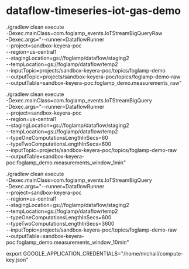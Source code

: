 # dataflow-timeseries-iot-gas-demo

./gradlew clean execute \
     -Dexec.mainClass=com.foglamp_events.IoTStreamBigQueryRaw \
     -Dexec.args="--runner=DataflowRunner \
                  --project=sandbox-keyera-poc \
                  --region=us-central1 \
                  --stagingLocation=gs://foglamp/dataflow/staging2 \
                  --tempLocation=gs://foglamp/dataflow/temp2 \
                  --inputTopic=projects/sandbox-keyera-poc/topics/foglamp-demo \
                  --outputTopic=projects/sandbox-keyera-poc/topics/foglamp-demo-raw \
                  --outputTable=sandbox-keyera-poc:foglamp_demo.measurements_raw"

./gradlew clean execute \
     -Dexec.mainClass=com.foglamp_events.IoTStreamBigQuery \
     -Dexec.args="--runner=DataflowRunner \
                  --project=sandbox-keyera-poc \
                  --region=us-central1 \
                  --stagingLocation=gs://foglamp/dataflow/staging2 \
                  --tempLocation=gs://foglamp/dataflow/temp2 \
                  --typeOneComputationsLengthInSecs=60 \
                  --typeTwoComputationsLengthInSecs=600 \
                  --inputTopic=projects/sandbox-keyera-poc/topics/foglamp-demo-raw \
                  --outputTable=sandbox-keyera-poc:foglamp_demo.measurements_window_1min"

./gradlew clean execute \
     -Dexec.mainClass=com.foglamp_events.IoTStreamBigQuery \
     -Dexec.args="--runner=DataflowRunner \
                  --project=sandbox-keyera-poc \
                  --region=us-central1 \
                  --stagingLocation=gs://foglamp/dataflow/staging2 \
                  --tempLocation=gs://foglamp/dataflow/temp2 \
                  --typeOneComputationsLengthInSecs=600 \
                  --typeTwoComputationsLengthInSecs=3600 \
                  --inputTopic=projects/sandbox-keyera-poc/topics/foglamp-demo-raw \
                  --outputTable=sandbox-keyera-poc:foglamp_demo.measurements_window_10min"

export GOOGLE_APPLICATION_CREDENTIALS="/home/michail/compute-key.json"